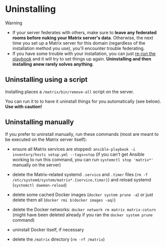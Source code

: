 <!--
SPDX-FileCopyrightText: 2018 - 2022 Slavi Pantaleev
SPDX-FileCopyrightText: 2018 MDAD project contributors
SPDX-FileCopyrightText: 2024 - 2025 Suguru Hirahara

SPDX-License-Identifier: AGPL-3.0-or-later
-->

# Uninstalling

> [!WARNING]
> - If your server federates with others, make sure to **leave any federated rooms before nuking your Matrix server's data**. Otherwise, the next time you set up a Matrix server for this domain (regardless of the installation method you use), you'll encounter trouble federating.
> - If you have some trouble with your installation, you can just [re-run the playbook](installing.md) and it will try to set things up again. **Uninstalling and then installing anew rarely solves anything**.

## Uninstalling using a script

Installing places a `/matrix/bin/remove-all` script on the server.

You can run it to to have it uninstall things for you automatically (see below). **Use with caution!**

## Uninstalling manually

If you prefer to uninstall manually, run these commands (most are meant to be executed on the Matrix server itself):

- ensure all Matrix services are stopped: `ansible-playbook -i inventory/hosts setup.yml --tags=stop` (if you can't get Ansible working to run this command, you can run `systemctl stop 'matrix*'` manually on the server)

- delete the Matrix-related systemd `.service` and `.timer` files (`rm -f /etc/systemd/system/matrix*.{service,timer}`) and reload systemd (`systemctl daemon-reload`)

- delete some cached Docker images (`docker system prune -a`) or just delete them all (`docker rmi $(docker images -aq)`)

- delete the Docker networks: `docker network rm matrix matrix-coturn` (might have been deleted already if you ran the `docker system prune` command)

- uninstall Docker itself, if necessary

- delete the `/matrix` directory (`rm -rf /matrix`)
